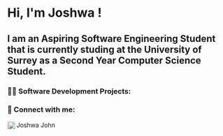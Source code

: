 <h1>Hi, I'm Joshwa !  </h1>


<h2>
  I am an Aspiring Software Engineering Student that is currently studing at the University of Surrey as a Second Year Computer Science Student. 
</h2>
<h3>👨‍💻 Software Development Projects:</h3>


<h3> 🤳 Connect with me:</h3>

[<img align="left" alt="JoshMadakor | LinkedIn" width="18px" src="https://cdn.jsdelivr.net/npm/simple-icons@v3/icons/linkedin.svg" />][linkedin]


[linkedin]: https://www.linkedin.com/in/joshwa-john-b02a042a3/
 Joshwa John



